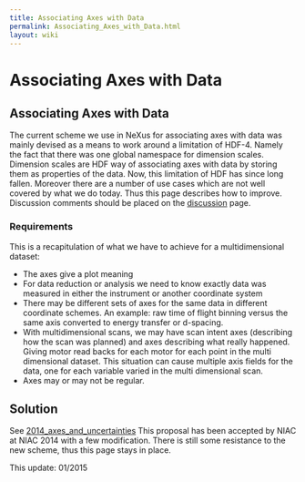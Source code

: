 ```yaml
---
title: Associating Axes with Data
permalink: Associating_Axes_with_Data.html
layout: wiki
---
```

Associating Axes with Data
==========================

Associating Axes with Data
--------------------------

The current scheme we use in NeXus for associating axes with data was
mainly devised as a means to work around a limitation of HDF-4. Namely
the fact that there was one global namespace for dimension scales.
Dimension scales are HDF way of associating axes with data by storing
them as properties of the data. Now, this limitation of HDF has since
long fallen. Moreover there are a number of use cases which are not well
covered by what we do today. Thus this page describes how to improve.
Discussion comments should be placed on the [
discussion](Associating_Axes_with_Data.html "wikilink") page.

### Requirements

This is a recapitulation of what we have to achieve for a
multidimensional dataset:

-   The axes give a plot meaning
-   For data reduction or analysis we need to know exactly data was
    measured in either the instrument or another coordinate system
-   There may be different sets of axes for the same data in different
    coordinate schemes. An example: raw time of flight binning versus
    the same axis converted to energy transfer or d-spacing.
-   With multidimensional scans, we may have scan intent axes
    (describing how the scan was planned) and axes describing what
    really happened. Giving motor read backs for each motor for each
    point in the multi dimensional dataset. This situation can cause
    multiple axis fields for the data, one for each variable varied in
    the multi dimensional scan.
-   Axes may or may not be regular.

Solution
--------

See
[2014\_axes\_and\_uncertainties](2014_axes_and_uncertainties.html "wikilink")
This proposal has been accepted by NIAC at NIAC 2014 with a few
modification. There is still some resistance to the new scheme, thus
this page stays in place.

This update: 01/2015
